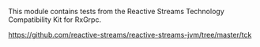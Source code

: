 This module contains tests from the Reactive Streams Technology Compatibility Kit for RxGrpc.

https://github.com/reactive-streams/reactive-streams-jvm/tree/master/tck